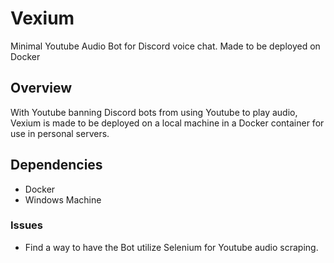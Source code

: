 # Vexium

Minimal Youtube Audio Bot for Discord voice chat.
Made to be deployed on Docker 

## Overview

With Youtube banning Discord bots from using Youtube to play audio, Vexium is made to be deployed on a local machine in a Docker container for use in  personal servers.

## Dependencies
- Docker
- Windows Machine


### Issues
- Find a way to have the Bot utilize Selenium for Youtube audio scraping.